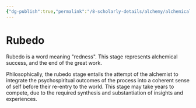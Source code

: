 ```yaml
---
{"dg-publish":true,"permalink":"/8-scholarly-details/alchemy/alchemical-processes/advanced-processes/rubedo/","noteIcon":""}
---
```


# Rubedo

Rubedo is a word meaning "redness". This stage represents alchemical success, and the end of the great work. 

Philosophically, the rubedo stage entails the attempt of the alchemist to integrate the psychospiritual outcomes of the process into a coherent sense of self before their re-entry to the world. This stage may take years to compete, due to the required synthesis and substantiation of insights and experiences. 